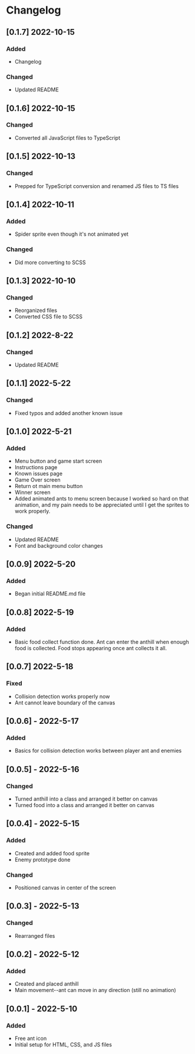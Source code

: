 # Changelog

## [0.1.7] 2022-10-15
### Added
* Changelog

### Changed
* Updated README

## [0.1.6] 2022-10-15
### Changed
* Converted all JavaScript files to TypeScript

## [0.1.5] 2022-10-13
### Changed
* Prepped for TypeScript conversion and renamed JS files to TS files

## [0.1.4] 2022-10-11
### Added
* Spider sprite even though it's not animated yet

### Changed
* Did more converting to SCSS

## [0.1.3] 2022-10-10
### Changed
* Reorganized files
* Converted CSS file to SCSS

## [0.1.2] 2022-8-22
### Changed
* Updated README

## [0.1.1] 2022-5-22
### Changed
* Fixed typos and added another known issue

## [0.1.0] 2022-5-21
### Added
* Menu button and game start screen
* Instructions page
* Known issues page
* Game Over screen
* Return ot main menu button
* Winner screen
* Added animated ants to menu screen because I worked so hard on that animation, and my pain needs to be appreciated until I get the sprites to work properly.

### Changed
* Updated README
* Font and background color changes

## [0.0.9] 2022-5-20
### Added
* Began initial README.md file

## [0.0.8] 2022-5-19
### Added
* Basic food collect function done. Ant can enter the anthill when enough food is collected. Food stops appearing once ant collects it all.

## [0.0.7] 2022-5-18
### Fixed
* Collision detection works properly now
* Ant cannot leave boundary of the canvas

## [0.0.6] - 2022-5-17
### Added
* Basics for collision detection works between player ant and enemies

## [0.0.5] - 2022-5-16
### Changed
* Turned anthill into a class and arranged it better on canvas
* Turned food into a class and arranged it better on canvas

## [0.0.4] - 2022-5-15
### Added
* Created and added food sprite
* Enemy prototype done

### Changed
* Positioned canvas in center of the screen

## [0.0.3] - 2022-5-13
### Changed
* Rearranged files

## [0.0.2] - 2022-5-12
### Added
* Created and placed anthill
* Main movement--ant can move in any direction (still no animation)

## [0.0.1] - 2022-5-10
### Added
* Free ant icon
* Initial setup for HTML, CSS, and JS files
